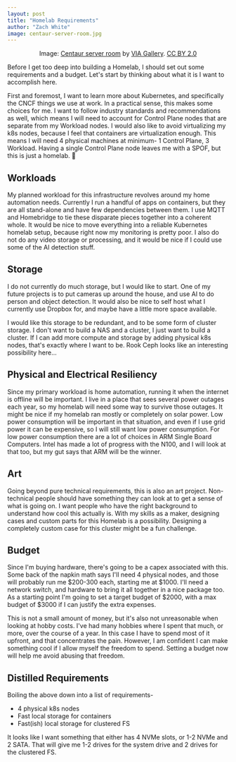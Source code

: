 ```yaml
---
layout: post
title: "Homelab Requirements"
author: "Zach White"
image: centaur-server-room.jpg
---
```


<center>Image: <a href="https://www.flickr.com/photos/viagallery/2293424530/">Centaur server room</a> by <a href="https://www.flickr.com/photos/viagallery/">VIA Gallery</a>. <a href="https://creativecommons.org/licenses/by/2.0/deed.en">CC BY 2.0</a></center>

Before I get too deep into building a Homelab, I should set out some requirements and a budget. Let's start by thinking about what it is I want to accomplish here.

First and foremost, I want to learn more about Kubernetes, and specifically the CNCF things we use at work. In a practical sense, this makes some choices for me. I want to follow industry standards and recommendations as well, which means I will need to account for Control Plane nodes that are separate from my Workload nodes. I would also like to avoid virtualizing my k8s nodes, because I feel that containers are virtualization enough. This means I will need 4 physical machines at minimum- 1 Control Plane, 3 Workload. Having a single Control Plane node leaves me with a SPOF, but this is just a homelab. 🤷

## Workloads

My planned workload for this infrastructure revolves around my home automation needs. Currently I run a handful of apps on containers, but they are all stand-alone and have few dependencies between them. I use MQTT and Homebridge to tie these disparate pieces together into a coherent whole. It would be nice to move everything into a reliable Kubernetes homelab setup, because right now my monitoring is pretty poor. I also do not do any video storage or processing, and it would be nice if I could use some of the AI detection stuff.

## Storage

I do not currently do much storage, but I would like to start. One of my future projects is to put cameras up around the house, and use AI to do person and object detection. It would also be nice to self host what I currently use Dropbox for, and maybe have a little more space available.

I would like this storage to be redundant, and to be some form of cluster storage. I don't want to build a NAS and a cluster, I just want to build a cluster. If I can add more compute and storage by adding physical k8s nodes, that's exactly where I want to be. Rook Ceph looks like an interesting possibility here...

## Physical and Electrical Resiliency

Since my primary workload is home automation, running it when the internet is offline will be important. I live in a place that sees several power outages each year, so my homelab will need some way to survive those outages. It might be nice if my homelab ran mostly or completely on solar power. Low power consumption will be important in that situation, and even if I use grid power it can be expensive, so I will still want low power consumption. For low power consumption there are a lot of choices in ARM Single Board Computers. Intel has made a lot of progress with the N100, and I will look at that too, but my gut says that ARM will be the winner.

## Art

Going beyond pure technical requirements, this is also an art project. Non-technical people should have something they can look at to get a sense of what is going on. I want people who have the right background to understand how cool this actually is. With my skills as a maker, designing cases and custom parts for this Homelab is a possibility. Designing a completely custom case for this cluster might be a fun challenge.

## Budget

Since I'm buying hardware, there's going to be a capex associated with this. Some back of the napkin math says I'll need 4 physical nodes, and those will probably run me $200-300 each, starting me at $1000. I'll need a network switch, and hardware to bring it all together in a nice package too. As a starting point I'm going to set a target budget of $2000, with a max budget of $3000 if I can justify the extra expenses.

This is not a small amount of money, but it's also not unreasonable when looking at hobby costs. I've had many hobbies where I spent that much, or more, over the course of a year. In this case I have to spend most of it upfront, and that concentrates the pain. However, I am confident I can make something cool if I allow myself the freedom to spend. Setting a budget now will help me avoid abusing that freedom.

## Distilled Requirements

Boiling the above down into a list of requirements-

* 4 physical k8s nodes
* Fast local storage for containers
* Fast(ish) local storage for clustered FS

It looks like I want something that either has 4 NVMe slots, or 1-2 NVMe and 2 SATA. That will give me 1-2 drives for the system drive and 2 drives for the clustered FS.
